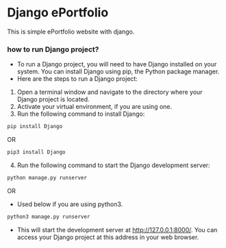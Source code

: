 # Django ePortfolio
This is simple ePortfolio website with django.

### how to run Django project?
- To run a Django project, you will need to have Django installed on your system. You can install Django using pip, the Python package manager.
- Here are the steps to run a Django project:
1. Open a terminal window and navigate to the directory where your Django project is located.
2. Activate your virtual environment, if you are using one.
3. Run the following command to install Django:
```html
pip install Django 
```
OR

```html
pip3 install Django 
```

4. Run the following command to start the Django development server:
```html
python manage.py runserver
```
OR
- Used below if you are using python3.
```html
python3 manage.py runserver
```

- This will start the development server at http://127.0.0.1:8000/. You can access your Django project at this address in your web browser.
